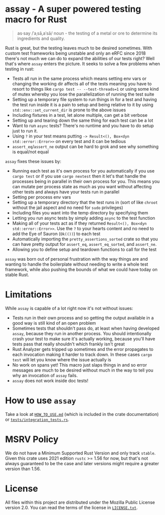 # assay - A super powered testing macro for Rust

> as·say /ˈaˌsā,aˈsā/ noun - the testing of a metal or ore to determine its ingredients and quality.

Rust is great, but the testing leaves much to be desired sometimes. With custom
test frameworks being unstable and only an eRFC since 2018 there's not much we
can do to expand the abilities of our tests right? Well that's where `assay`
enters the picture. It seeks to solve a few problems when testing in rust:

- Tests all run in the same process which means setting env vars or changing the
  working dir affects all of the tests meaning you have to resort to things like
  `cargo test -- --test-threads=1` or using some kind of mutex whereby you lose
  the parallelization of running the test suite
- Setting up a temporary file system to run things in for a test and having the
  test run inside it is a pain to setup and being relative to it by using
  `std::env::set_current_dir` is prone to the above issues
- Including fixtures in a test, let alone multiple, can get a bit verbose
- Setting up and tearing down the same thing for each test can be a lot
- Want to run `async` tests? There's no runtime and you have to do setup just to
  run it.
- Using `?` in your test means putting `-> Result<(), Box<dyn std::error::Error>>`
  on every test and it can be tedious
- `assert_eq`/`assert_ne` output can be hard to grok and see why something is
  equal/not equal

`assay` fixes these issues by:

- Running each test as it's own process for you automatically if you use `cargo
  test` or if you use `cargo nextest` then it let's that handle the processes
  being in parallel in their own process for you. This means you can mutate per
  process state as much as you want without affecting other tests and always
  have your tests run in parallel
- Setting per process env vars
- Setting up a temporary directory that the test runs in (sort of like `chroot`
  without the jail aspect and no need for `sudo` privileges)
- Including files you want into the temp directory by specifying them
- Letting you run async tests by simply adding `async` to the test function
- Making all of your tests act as if they returned
  `Result<(), Box<dyn std::error::Error>>`. Use the `?` to your hearts content
  and no need to add the Eye of Sauron (`Ok(())`) to each test
- Automatically importing the `pretty_assertions_sorted` crate so that you can have
  pretty output for `assert_eq`, `assert_eq_sorted`, and `assert_ne`.
- Allowing you to define setup and teardown functions to call for the test

`assay` was born out of personal frustration with the way things are and wanting
to handle the boilerplate without needing to write a whole test framework, while
also pushing the bounds of what we could have today on stable Rust.

# Limitations
While `assay` is capable of a lot right now it's not without issues:

- Tests run in their own process and so getting the output available in a good
  way is still kind of an open problem
- Sometimes tests that shouldn't pass do, at least when having developed `assay`,
  because they run in another process. You should intentionally crash your test
  to make sure it's actually working, because you'll have tests pass that really
  shouldn't which frankly isn't great
- Rust Analyzer gets tripped up sometimes and the error propagates to each
  invocation making it harder to track down. In these cases `cargo test` will
  let you know where the issue actually is
- No work on spans yet! This macro just slaps things in and so error messages
  are much to be desired without much in the way to tell you why an invocation
  of `assay` fails.
- `assay` does not work inside doc tests!

# How to use `assay`
Take a look at [`HOW_TO_USE.md`](HOW_TO_USE.md) (which is included in the crate
documentation) or [`tests/integration_tests.rs`](tests/integration_tests.rs).

# MSRV Policy
We do not have a Minimum Supported Rust Version and only track `stable`. Given
this crate uses 2021 edition `rustc` >= 1.56 for now, but that's not always
guaranteed to be the case and later versions might require a greater version
than 1.56.

# License
All files within this project are distributed under the Mozilla Public License
version 2.0. You can read the terms of the license in [`LICENSE.txt`](LICENSE.txt).
